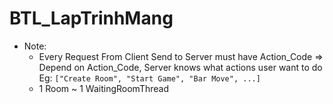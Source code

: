 # BTL_LapTrinhMang
- Note:
  - Every Request From Client Send to Server must have Action_Code
    => Depend on Action_Code, Server knows what actions user want to do
       Eg: `["Create Room", "Start Game", "Bar Move", ...]`
  - 1 Room ~ 1 WaitingRoomThread
